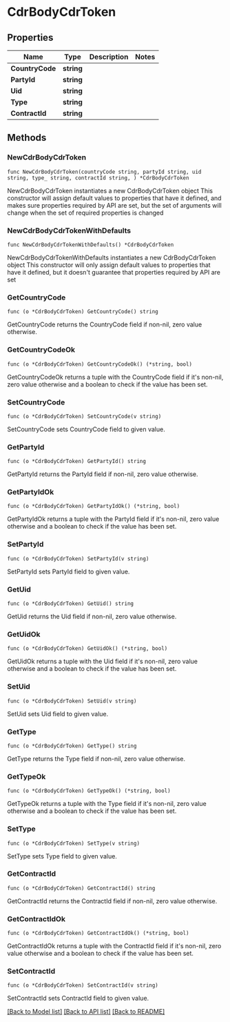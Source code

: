 # CdrBodyCdrToken

## Properties

Name | Type | Description | Notes
------------ | ------------- | ------------- | -------------
**CountryCode** | **string** |  | 
**PartyId** | **string** |  | 
**Uid** | **string** |  | 
**Type** | **string** |  | 
**ContractId** | **string** |  | 

## Methods

### NewCdrBodyCdrToken

`func NewCdrBodyCdrToken(countryCode string, partyId string, uid string, type_ string, contractId string, ) *CdrBodyCdrToken`

NewCdrBodyCdrToken instantiates a new CdrBodyCdrToken object
This constructor will assign default values to properties that have it defined,
and makes sure properties required by API are set, but the set of arguments
will change when the set of required properties is changed

### NewCdrBodyCdrTokenWithDefaults

`func NewCdrBodyCdrTokenWithDefaults() *CdrBodyCdrToken`

NewCdrBodyCdrTokenWithDefaults instantiates a new CdrBodyCdrToken object
This constructor will only assign default values to properties that have it defined,
but it doesn't guarantee that properties required by API are set

### GetCountryCode

`func (o *CdrBodyCdrToken) GetCountryCode() string`

GetCountryCode returns the CountryCode field if non-nil, zero value otherwise.

### GetCountryCodeOk

`func (o *CdrBodyCdrToken) GetCountryCodeOk() (*string, bool)`

GetCountryCodeOk returns a tuple with the CountryCode field if it's non-nil, zero value otherwise
and a boolean to check if the value has been set.

### SetCountryCode

`func (o *CdrBodyCdrToken) SetCountryCode(v string)`

SetCountryCode sets CountryCode field to given value.


### GetPartyId

`func (o *CdrBodyCdrToken) GetPartyId() string`

GetPartyId returns the PartyId field if non-nil, zero value otherwise.

### GetPartyIdOk

`func (o *CdrBodyCdrToken) GetPartyIdOk() (*string, bool)`

GetPartyIdOk returns a tuple with the PartyId field if it's non-nil, zero value otherwise
and a boolean to check if the value has been set.

### SetPartyId

`func (o *CdrBodyCdrToken) SetPartyId(v string)`

SetPartyId sets PartyId field to given value.


### GetUid

`func (o *CdrBodyCdrToken) GetUid() string`

GetUid returns the Uid field if non-nil, zero value otherwise.

### GetUidOk

`func (o *CdrBodyCdrToken) GetUidOk() (*string, bool)`

GetUidOk returns a tuple with the Uid field if it's non-nil, zero value otherwise
and a boolean to check if the value has been set.

### SetUid

`func (o *CdrBodyCdrToken) SetUid(v string)`

SetUid sets Uid field to given value.


### GetType

`func (o *CdrBodyCdrToken) GetType() string`

GetType returns the Type field if non-nil, zero value otherwise.

### GetTypeOk

`func (o *CdrBodyCdrToken) GetTypeOk() (*string, bool)`

GetTypeOk returns a tuple with the Type field if it's non-nil, zero value otherwise
and a boolean to check if the value has been set.

### SetType

`func (o *CdrBodyCdrToken) SetType(v string)`

SetType sets Type field to given value.


### GetContractId

`func (o *CdrBodyCdrToken) GetContractId() string`

GetContractId returns the ContractId field if non-nil, zero value otherwise.

### GetContractIdOk

`func (o *CdrBodyCdrToken) GetContractIdOk() (*string, bool)`

GetContractIdOk returns a tuple with the ContractId field if it's non-nil, zero value otherwise
and a boolean to check if the value has been set.

### SetContractId

`func (o *CdrBodyCdrToken) SetContractId(v string)`

SetContractId sets ContractId field to given value.



[[Back to Model list]](../README.md#documentation-for-models) [[Back to API list]](../README.md#documentation-for-api-endpoints) [[Back to README]](../README.md)


